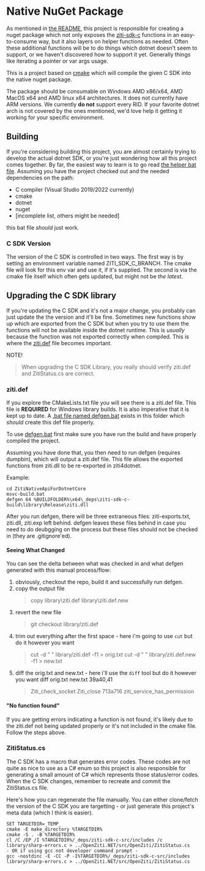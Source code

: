 
# Native NuGet Package

As mentioned in [the README](../README.md), this project is responsible for creating a nuget package which
not only exposes the [ziti-sdk-c](https://github.com/openziti/ziti-sdk-c) functions in an easy-to-consume
way, but it also layers on helper functions as needed. Often these additional functions will be to do things
which dotnet doesn't seem to support, or we haven't discovered how to support it yet. Generally things like 
iterating a pointer or var args usage.

This is a project based on [cmake](https://cmake.org/) which will compile the given C SDK into the native 
nuget package.

The package should be consumable on Windows AMD x86/x64, AMD MacOS x64 and AMD linux x64 architectures. It
does not currently have ARM versions. We currently **do not** support every RID. If your favorite dotnet 
arch is not covered by the ones mentioned, we'd love help it getting it working for your specific environment.

## Building
If you're considering building this project, you are almost certainly trying to develop the actual dotnet SDK,
or you're just wondering how all this project comes together. By far, the easiest way to learn is to go read
[the helper bat file](../build-native.bat). Assuming you have the project checked out and the needed dependencies 
on the path:
* C compiler (Visual Studio 2019/2022 currently)
* cmake
* dotnet
* nuget
* [incomplete list, others might be needed]
 
this bat file _should_ just work.

### C SDK Version
The version of the C SDK is controlled in two ways. The first way is by setting an environment variable 
named ZITI_SDK_C_BRANCH. The cmake file will look for this env var and use it, if it's supplied. The second
is via the cmake file itself which often gets updated, but might not be _the latest_. 

## Upgrading the C SDK library

If you're updating the C SDK and it's not a major change, you probably can just update the the version and it'll
be fine. Sometimes new functions show up which are exported from the C SDK but when you try to use them the functions
will not be available inside the dotnet runtime. This is _usually_ because the function was not exported
correctly when compiled. This is where the [ziti.def](./library/ziti.def) file becomes important.

NOTE!
> When upgrading the C SDK Library, you really should verify ziti.def and ZitiStatus.cs are correct.

### ziti.def
If you explore the CMakeLists.txt file you will see there is a ziti.def file. This file is **REQUIRED** for 
Windows library builds. It is also imperative that it is kept up to date. A 
[.bat file named defgen.bat](./defgen.bat) exists in this folder which _should_ create this def file properly.

To use [defgen.bat](./defgen.bat) first make sure you have run the build and have properly compiled the project.

Assuming you have done that, you then need to run defgen (requires dumpbin), which will output a ziti.def file.
This file allows the exported functions from ziti.dll to be re-exported in ziti4dotnet.

Example:
```
cd ZitiNativeApiForDotnetCore
msvc-build.bat
defgen 64 %BUILDFOLDER%\x64\_deps\ziti-sdk-c-build\library\Release\ziti.dll
```

After you run defgen, there will be three extraneous files: ziti-exports.txt, ziti.dll, ziti.exp left behind.
defgen leaves these files behind in case you need to do deubgging on the process but these files should not
be checked in (they are .gitignore'ed).

#### Seeing What Changed
You can see the delta between what was checked in and what defgen generated with this manual process/flow:

1. obviously, checkout the repo, build it and successfully run defgen.
1. copy the output file
   > copy library\ziti.def library\ziti.def.new
1. revert the new file
   > git checkout library/ziti.def
1. trim out everything after the first space - here i'm going to use `cut` but do it however you want
   > cut -d " " library/ziti.def -f1 > orig.txt
   > cut -d " " library/ziti.def.new -f1 > new.txt
1. diff the orig.txt and new.txt - here i'll use the `diff` tool but do it however you want
    diff orig.txt new.txt
    39a40,41
    > Ziti_check_socket
    > Ziti_close
    713a716
    > ziti_service_has_permission

#### "No function found"

If you are getting errors indicating a function is not found, it's likely due to the ziti.def not being updated properly or
it's not included in the cmake file. Follow the steps above.

### ZitiStatus.cs
The C SDK has a macro that generates error codes. These codes are not quite as nice to use as a C# enum so this 
project is also responsible for generating a small amount of C# which represents those status/error codes. When
the C SDK changes, remember to recreate and commit the ZitiStatus.cs file.

Here's how you can regenerate the file manually. You can either clone/fetch the version of the C SDK you are 
targetting - or just generate this project's meta data (which I think is easier).
```text
SET TARGETDIR=_TEMP_
cmake -E make_directory %TARGETDIR%
cmake -S . -B %TARGETDIR% 
cl /C /EP /I %TARGETDIR%/_deps/ziti-sdk-c-src/includes /c library/sharp-errors.c > ../OpenZiti.NET/src/OpenZiti/ZitiStatus.cs
- OR if using gcc not developer command prompt -
gcc -nostdinc -E -CC -P -I%TARGETDIR%/_deps/ziti-sdk-c-src/includes library/sharp-errors.c > ../OpenZiti.NET/src/OpenZiti/ZitiStatus.cs
```

